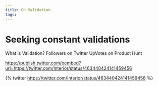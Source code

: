 ```yaml
---
title: On Validation
tags:
---
```

# Seeking constant validations

What is Validation?
Followers on Twitter
UpVotes on Product Hunt

https://publish.twitter.com/oembed?url=https://twitter.com/Interior/status/463440424141459456

{% twitter https://twitter.com/Interior/status/463440424141459456 %}